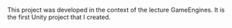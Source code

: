 This project was developed in the context of the lecture GameEngines.
It is the first Unity project that I created.
